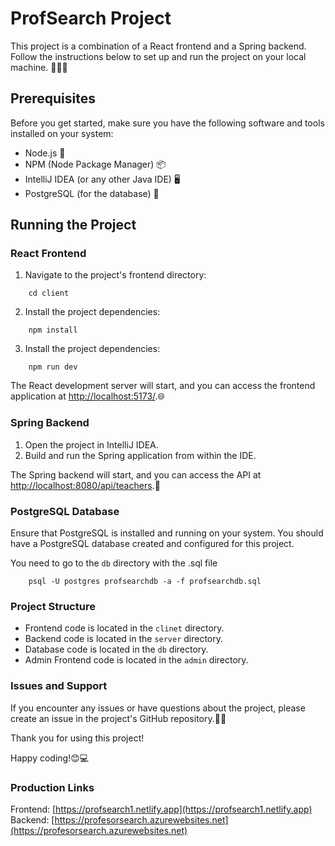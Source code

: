 # ProfSearch Project

This project is a combination of a React frontend and a Spring backend. Follow the instructions below to set up and run the project on your local machine. 👨‍💻🔧

## Prerequisites

Before you get started, make sure you have the following software and tools installed on your system:

-   Node.js 🚀
-   NPM (Node Package Manager) 📦
-   IntelliJ IDEA (or any other Java IDE) 🖥️
-   PostgreSQL (for the database) 🐘

## Running the Project

### React Frontend

1. Navigate to the project's frontend directory:

```shell
    cd client
```

2. Install the project dependencies:

```shell
    npm install
```

3. Install the project dependencies:

```shell
    npm run dev
```

The React development server will start, and you can access the frontend application at [http://localhost:5173/](http://localhost:5173/).🌐

### Spring Backend

1. Open the project in IntelliJ IDEA.
2. Build and run the Spring application from within the IDE.

The Spring backend will start, and you can access the API at [http://localhost:8080/api/teachers](http://localhost:8080/api/teachers).🚀

### PostgreSQL Database

Ensure that PostgreSQL is installed and running on your system. You should have a PostgreSQL database created and configured for this project.

You need to go to the `db` directory with the .sql file

```shell
    psql -U postgres profsearchdb -a -f profsearchdb.sql
```

### Project Structure

-   Frontend code is located in the `clinet` directory.
-   Backend code is located in the `server` directory.
-   Database code is located in the `db` directory.
-   Admin Frontend code is located in the `admin` directory.

### Issues and Support

If you encounter any issues or have questions about the project, please create an issue in the project's GitHub repository.🐛🤝

Thank you for using this project!

Happy coding!😊💻

### Production Links
Frontend: [https://profsearch1.netlify.app](https://profsearch1.netlify.app)
Backend: [https://profesorsearch.azurewebsites.net](https://profesorsearch.azurewebsites.net)

